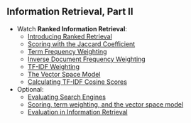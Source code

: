 Information Retrieval, Part II
----
- Watch __Ranked Information Retrieval__:
     - [Introducing Ranked Retrieval](https://www.youtube.com/watch?v=5Gz3Hp217Io&index=80&list=PLhVhwi0Pz282aSA2uZX4jR3SkF3BKyMOK)
     - [Scoring with the Jaccard Coefficient](https://www.youtube.com/watch?v=Vbdki_gnnYM&index=81&list=PLhVhwi0Pz282aSA2uZX4jR3SkF3BKyMOK)
     - [Term Frequency Weighting](https://www.youtube.com/watch?v=43WvJU4LaUg&index=82&list=PLhVhwi0Pz282aSA2uZX4jR3SkF3BKyMOK)
     - [Inverse Document Frequency Weighting](https://www.youtube.com/watch?v=a50Hv_N-yHA&index=83&list=PLhVhwi0Pz282aSA2uZX4jR3SkF3BKyMOK)
     - [TF-IDF Weighting](https://www.youtube.com/watch?v=PhunzHqhKoQ&index=84&list=PLhVhwi0Pz282aSA2uZX4jR3SkF3BKyMOK)
     - [The Vector Space Model](https://www.youtube.com/watch?v=ZEkO8QSlynY&index=85&list=PLhVhwi0Pz282aSA2uZX4jR3SkF3BKyMOK)
     - [Calculating TF-IDF Cosine Scores](https://www.youtube.com/watch?v=E3shpvJUZ84&index=86&list=PLhVhwi0Pz282aSA2uZX4jR3SkF3BKyMOK)
- Optional:
     - [Evaluating Search Engines](https://www.youtube.com/watch?v=ds1OKuB7lDw&index=87&list=PLhVhwi0Pz282aSA2uZX4jR3SkF3BKyMOK)
     - [Scoring, term weighting, and the vector space model](http://nlp.stanford.edu/IR-book/pdf/06vect.pdf)
     - [Evaluation in Information Retrieval](http://nlp.stanford.edu/IR-book/pdf/08eval.pdf)